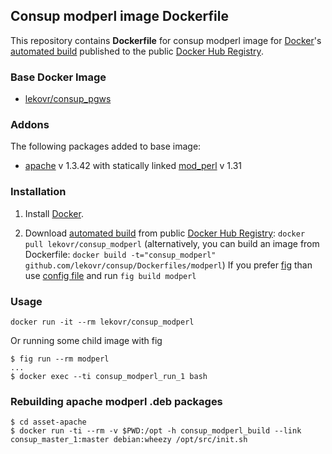 ## Consup modperl image Dockerfile

This repository contains **Dockerfile** for consup modperl image
for [Docker](https://www.docker.com/)'s [automated build](https://registry.hub.docker.com/u/lekovr/consup_modperl/) 
published to the public [Docker Hub Registry](https://registry.hub.docker.com/).


### Base Docker Image

* [lekovr/consup_pgws](https://registry.hub.docker.com/u/lekovr/consup_pgws/)

### Addons

The following packages added to base image:

* [apache](http://httpd.apache.org/) v 1.3.42 with statically linked [mod_perl](http://perl.apache.org/) v 1.31

### Installation

1. Install [Docker](https://www.docker.com/).

2. Download [automated build](https://registry.hub.docker.com/u/lekovr/consup_modperl/) from public
 [Docker Hub Registry](https://registry.hub.docker.com/): `docker pull lekovr/consup_modperl`
   (alternatively, you can build an image from Dockerfile: `docker build -t="consup_modperl" github.com/lekovr/consup/Dockerfiles/modperl`)
   If you prefer [fig](http://www.fig.sh) than use [config file](https://github.com/LeKovr/consup/blob/master/fig.yml) and run `fig build modperl`

### Usage

    docker run -it --rm lekovr/consup_modperl

Or running some child image with fig

    $ fig run --rm modperl
    ...
    $ docker exec --ti consup_modperl_run_1 bash

### Rebuilding apache modperl .deb packages

    $ cd asset-apache
    $ docker run -ti --rm -v $PWD:/opt -h consup_modperl_build --link consup_master_1:master debian:wheezy /opt/src/init.sh
